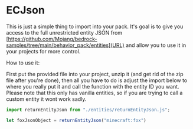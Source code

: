 # ECJson
This is just a simple thing to import into your pack. It's goal is to give you access to the full unrestricted entity JSON from [https://github.com/Mojang/bedrock-samples/tree/main/behavior_pack/entities](URL) and allow you to use it in your projects for more control.


How to use it:

First put the provided file into your project, unzip it (and get rid of the zip file after you're done), then all you have to do is adjust the import below to where you really put it and call the function with the entity ID you want.
Please note that this only has vanilla entities, so if you are trying to call a custom entity it wont work sadly. 

```js
import returnEntityJson from "./entities/returnEntityJson.js";

let foxJsonObject = returnEntityJson("minecraft:fox")
```
